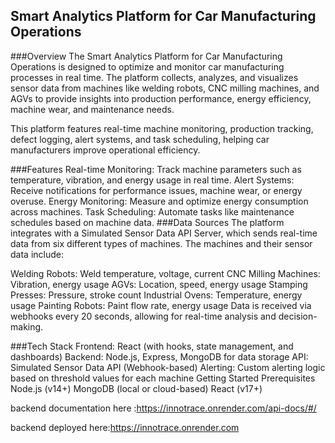 ## Smart Analytics Platform for Car Manufacturing Operations
###Overview
The Smart Analytics Platform for Car Manufacturing Operations is designed to optimize and monitor car manufacturing processes in real time. The platform collects, analyzes, and visualizes sensor data from machines like welding robots, CNC milling machines, and AGVs to provide insights into production performance, energy efficiency, machine wear, and maintenance needs.

This platform features real-time machine monitoring, production tracking, defect logging, alert systems, and task scheduling, helping car manufacturers improve operational efficiency.

###Features
Real-time Monitoring: Track machine parameters such as temperature, vibration, and energy usage in real time.
Alert Systems: Receive notifications for performance issues, machine wear, or energy overuse.
Energy Monitoring: Measure and optimize energy consumption across machines.
Task Scheduling: Automate tasks like maintenance schedules based on machine data.
###Data Sources
The platform integrates with a Simulated Sensor Data API Server, which sends real-time data from six different types of machines. The machines and their sensor data include:

Welding Robots: Weld temperature, voltage, current
CNC Milling Machines: Vibration, energy usage
AGVs: Location, speed, energy usage
Stamping Presses: Pressure, stroke count
Industrial Ovens: Temperature, energy usage
Painting Robots: Paint flow rate, energy usage
Data is received via webhooks every 20 seconds, allowing for real-time analysis and decision-making.

###Tech Stack
Frontend: React (with hooks, state management, and dashboards)
Backend: Node.js, Express, MongoDB for data storage
API: Simulated Sensor Data API (Webhook-based)
Alerting: Custom alerting logic based on threshold values for each machine
Getting Started
Prerequisites
Node.js (v14+)
MongoDB (local or cloud-based)
React (v17+)



backend documentation here :https://innotrace.onrender.com/api-docs/#/

backend deployed here:https://innotrace.onrender.com
